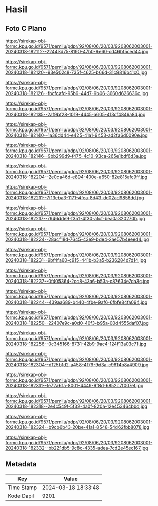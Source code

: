 # Hasil

## Foto C Plano

https://sirekap-obj-formc.kpu.go.id/9571/pemilu/pdpr/92/08/06/20/03/9208062003001-20240318-182112--22443d75-8190-47b0-9e60-cd46bf5ced44.jpg

https://sirekap-obj-formc.kpu.go.id/9571/pemilu/pdpr/92/08/06/20/03/9208062003001-20240318-182120--93e502c8-735f-4625-b66d-31c9816b41c0.jpg

https://sirekap-obj-formc.kpu.go.id/9571/pemilu/pdpr/92/08/06/20/03/9208062003001-20240318-182126--fbcfcafd-95b6-44d7-9b06-3660d626636c.jpg

https://sirekap-obj-formc.kpu.go.id/9571/pemilu/pdpr/92/08/06/20/03/9208062003001-20240318-182135--2af9bf28-1019-4445-a605-413cf4846a8d.jpg

https://sirekap-obj-formc.kpu.go.id/9571/pemilu/pdpr/92/08/06/20/03/9208062003001-20240318-182140--1a36dd44-e425-41a1-9453-ad2fa6d0090e.jpg

https://sirekap-obj-formc.kpu.go.id/9571/pemilu/pdpr/92/08/06/20/03/9208062003001-20240318-182146--9bb299d9-f475-4c10-93ca-265e1bdf6d3a.jpg

https://sirekap-obj-formc.kpu.go.id/9571/pemilu/pdpr/92/08/06/20/03/9208062003001-20240318-182204--2e0ca46d-e894-400e-a650-82e815afc9ff.jpg

https://sirekap-obj-formc.kpu.go.id/9571/pemilu/pdpr/92/08/06/20/03/9208062003001-20240318-182211--7f13eba3-1171-4fea-8d43-dd02ad9856dd.jpg

https://sirekap-obj-formc.kpu.go.id/9571/pemilu/pdpr/92/08/06/20/03/9208062003001-20240318-182217--7946dde9-f351-4f30-afcf-bea0a320270b.jpg

https://sirekap-obj-formc.kpu.go.id/9571/pemilu/pdpr/92/08/06/20/03/9208062003001-20240318-182224--28acf18d-7645-43e9-bde4-2ae57b4eeed4.jpg

https://sirekap-obj-formc.kpu.go.id/9571/pemilu/pdpr/92/08/06/20/03/9208062003001-20240318-182231--9bf4fa60-c915-441b-b3a5-b236284d7d14.jpg

https://sirekap-obj-formc.kpu.go.id/9571/pemilu/pdpr/92/08/06/20/03/9208062003001-20240318-182237--0f405364-2cc8-43a6-b53a-c87634e7da3c.jpg

https://sirekap-obj-formc.kpu.go.id/9571/pemilu/pdpr/92/08/06/20/03/9208062003001-20240318-182244--439aa689-b440-4fbe-9af6-6fbfe84fa094.jpg

https://sirekap-obj-formc.kpu.go.id/9571/pemilu/pdpr/92/08/06/20/03/9208062003001-20240318-182250--22407e9c-a0d0-40f3-b95a-00d4555daf07.jpg

https://sirekap-obj-formc.kpu.go.id/9571/pemilu/pdpr/92/08/06/20/03/9208062003001-20240318-182256--0c345166-8731-42b9-9ac4-124f13a03c71.jpg

https://sirekap-obj-formc.kpu.go.id/9571/pemilu/pdpr/92/08/06/20/03/9208062003001-20240318-182304--d125b1d2-a458-4f79-9d3a-c9614b8a4909.jpg

https://sirekap-obj-formc.kpu.go.id/9571/pemilu/pdpr/92/08/06/20/03/9208062003001-20240318-182311--fe72a61a-8001-4449-9f8d-6852c7f007ef.jpg

https://sirekap-obj-formc.kpu.go.id/9571/pemilu/pdpr/92/08/06/20/03/9208062003001-20240318-182318--2e4c549f-5f32-4a0f-820a-12e453464bbd.jpg

https://sirekap-obj-formc.kpu.go.id/9571/pemilu/pdpr/92/08/06/20/03/9208062003001-20240318-182324--b9cb6b43-20be-41a1-8548-54d62fbb8078.jpg

https://sirekap-obj-formc.kpu.go.id/9571/pemilu/pdpr/92/08/06/20/03/9208062003001-20240318-182332--bb221db5-9c8c-4335-adea-7cd2e45ec167.jpg


## Metadata

| Key        | Value               |
| ---------- | ------------------- |
| Time Stamp | 2024-03-18 18:33:48 |
| Kode Dapil | 9201                |




